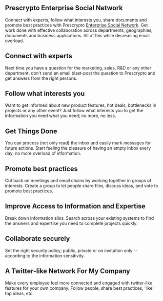 Prescrypto Enterprise Social Network
------------------------------

Connect with experts, follow what interests you, share documents and promote
best practices with Prescrypto <a href="https://www.odoo.com/page/enterprise-social-network">Enterprise Social Network</a>. Get work done with
effective collaboration across departments, geographies, documents and business
applications. All of this while decreasing email overload.

Connect with experts
--------------------

Next time you have a question for the marketing, sales, R&D or any other
department, don't send an email blast-post the question to Prescrypto and get answers
from the right persons.

Follow what interests you
-------------------------

Want to get informed about new product features, hot deals, bottlenecks in
projects or any other event? Just follow what interests you to get the
information you need what you need; no more, no less.

Get Things Done
---------------

You can process (not only read) the inbox and easily mark messages for future
actions. Start feeling the pleasure of having an empty inbox every day; no more
overload of information.

Promote best practices
----------------------

Cut back on meetings and email chains by working together in groups of
interests. Create a group to let people share files, discuss ideas, and vote to
promote best practices.

Improve Access to Information and Expertise
-------------------------------------------

Break down information silos. Search across your existing systems to find the
answers and expertise you need to complete projects quickly.

Collaborate securely
--------------------

Set the right security policy; public, private or on invitation only --
according to the information sensitivity.

A Twitter-like Network For My Company
---------------------------------------

Make every employee feel more connected and engaged with twitter-like features
for your own company. Follow people, share best practices, 'like' top ideas,
etc.

